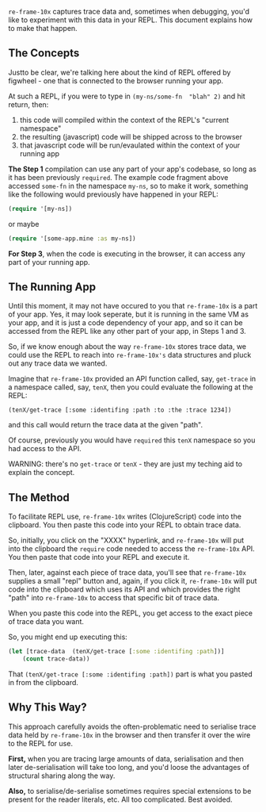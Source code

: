 
`re-frame-10x` captures trace data and, sometimes when debugging, 
you'd like to experiment with this data in your REPL. This document 
explains how to make that happen.

## The Concepts

Justto be clear, we're talking here about the kind of 
REPL offered by figwheel - one that is connected to the browser running your app.  

At such a REPL, if you were to
type in `(my-ns/some-fn  "blah" 2)` and hit return, 
then:
 1. this code will compiled within the context of the REPL's "current namespace" 
 2. the resulting (javascript) code will be shipped across to the browser 
 3. that javascript code will be run/evaulated within the context of your running app 

**The Step 1** compilation can use any part of your app's codebase, so long as it 
has been previously `required`. The example code fragment above accessed `some-fn` 
in the namespace `my-ns`, so to make it work, something like the following would
previously have happened in your REPL: 
```clj
(require '[my-ns])
```
or maybe
```clj
(require '[some-app.mine :as my-ns])
```

**For Step 3**, when the code is executing in the browser, it can access any 
part of your running app. 

## The Running App

Until this moment, it may not have occured to you that `re-frame-10x` is 
a part of your app. Yes, it may look seperate, but it is running in the same VM 
as your app, and it is just a code dependency of your app, and so it can 
be accessed from the REPL like any other part of your app, in Steps 1 and 3.

So, if we know enough about the way `re-frame-10x` stores
trace data, we could use the REPL to reach into `re-frame-10x's` 
data structures and pluck out any trace data we wanted.

Imagine that `re-frame-10x` provided an API function called, say, `get-trace` 
in a namespace called, say, `tenX`, then you could evaluate the following at the REPL: 
``` 
(tenX/get-trace [:some :identifing :path :to :the :trace 1234])
```
and this call would return the trace data at the given "path".  

Of course, previously you would have `required` this `tenX` namespace so you had access to the API.

WARNING: there's no `get-trace` or `tenX` - they are just my teching aid
to explain the concept. 

## The Method 

To facilitate REPL use, `re-frame-10x` writes (ClojureScript) code into the clipboard.
You then paste this code into your REPL to obtain trace data.

So, initially, you click on the "XXXX" hyperlink, and `re-frame-10x` will 
put into the clipboard the `require` code needed to access the `re-frame-10x` API.  
You then paste that code into your REPL and execute it. 
 
Then, later, against each piece of trace data, you'll see that 
`re-frame-10x` supplies a small "repl" button and, again, 
if you click it, `re-frame-10x` will put code into 
the clipboard which uses its API and which provides the right "path"
into `re-frame-10x` to access that specific bit of trace data.  

When you paste this code into the REPL, you get access to the exact 
piece of trace data you want.

So, you might end up executing this: 
```clj
(let [trace-data  (tenX/get-trace [:some :identifing :path])]
    (count trace-data))
```

That `(tenX/get-trace [:some :identifing :path])` part is what you pasted in
from the clipboard. 

<!-- put screenshots/gif in here -->


## Why This Way?

This approach carefully avoids the often-problematic need to 
serialise trace data held by `re-frame-10x` in the browser and then 
transfer it over the wire to the REPL for use. 

**First,** when you are tracing large amounts of data, serialisation and then 
later de-serialisation will 
take too long, and you'd loose the advantages 
of structural sharing along the way. 

**Also,** to serialise/de-serialise sometimes requires special extensions to be 
present for the reader literals, etc.  All too complicated. Best avoided.  

 
